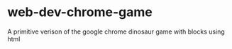 # web-dev-chrome-game
A primitive verison of the google chrome dinosaur game with blocks using html
